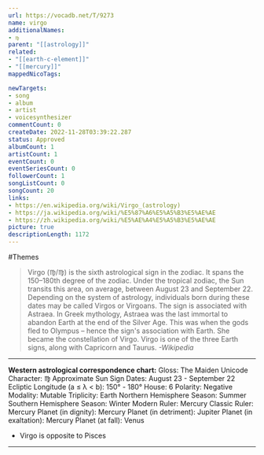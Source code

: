 ```yaml
---
url: https://vocadb.net/T/9273
name: virgo
additionalNames: 
- ♍︎
parent: "[[astrology]]"
related:
- "[[earth-c-element]]"
- "[[mercury]]"
mappedNicoTags:

newTargets:
- song
- album
- artist
- voicesynthesizer
commentCount: 0
createDate: 2022-11-28T03:39:22.287
status: Approved
albumCount: 1
artistCount: 1
eventCount: 0
eventSeriesCount: 0
followerCount: 1
songListCount: 0
songCount: 20
links: 
- https://en.wikipedia.org/wiki/Virgo_(astrology)
- https://ja.wikipedia.org/wiki/%E5%87%A6%E5%A5%B3%E5%AE%AE
- https://zh.wikipedia.org/wiki/%E5%AE%A4%E5%A5%B3%E5%AE%AE
picture: true
descriptionLength: 1172
---
```


#Themes

>Virgo (♍︎/♍) is the sixth astrological sign in the zodiac.
It spans the 150–180th degree of the zodiac.
Under the tropical zodiac, the Sun transits this area, on average, between August 23 and September 22.
Depending on the system of astrology, individuals born during these dates may be called Virgos or Virgoans.
The sign is associated with Astraea.
In Greek mythology, Astraea was the last immortal to abandon Earth at the end of the Silver Age.
This was when the gods fled to Olympus – hence the sign's association with Earth.
She became the constellation of Virgo.
Virgo is one of the three Earth signs, along with Capricorn and Taurus.
*-Wikipedia*

___


**Western astrological correspondence chart:**
Gloss: The Maiden
Unicode Character: ♍︎
Approximate Sun Sign Dates: August 23 - September 22
Ecliptic Longitude (a ≤ λ < b): 150° - 180°
House: 6
Polarity: Negative
Modality: Mutable
Triplicity: Earth
Northern Hemisphere Season: Summer
Southern Hemisphere Season: Winter
Modern Ruler: Mercury
Classic Ruler: Mercury
Planet (in dignity): Mercury
Planet (in detriment): Jupiter
Planet (in exaltation): Mercury
Planet (at fall): Venus

- Virgo is opposite to Pisces

---

